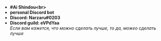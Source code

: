 * **#Ai Shindou<br\>**
* **personal Discord bot**
* **Discord: Narzaru#0203**
* **Discord guild: eVPdYaa<br/>**
*Если вам кажется, что можно сделать лучше, то да, можео сделать лучше*
